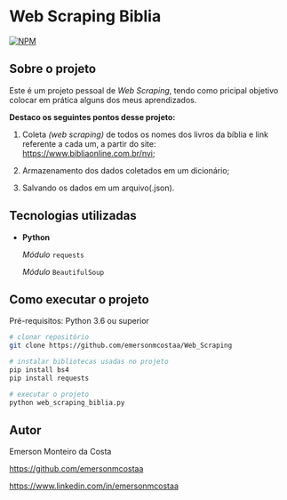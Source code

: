 # Web Scraping Biblia

[![NPM](https://img.shields.io/npm/l/react)](https://github.com/emersonmcostaa/Web-Scraping/blob/main/LICENSE) 

## Sobre o projeto

Este é um projeto pessoal de _Web Scraping_, tendo como pricipal objetivo colocar em prática alguns dos meus aprendizados.

__Destaco os seguintes pontos desse projeto:__

1. Coleta _(web scraping)_ de todos os nomes dos livros da bíblia e link referente a cada um, a partir do site: https://www.bibliaonline.com.br/nvi;

2. Armazenamento dos dados coletados em um dicionário;

3. Salvando os dados em um arquivo(.json).

## Tecnologias utilizadas

- __Python__

   _Módulo_ `requests`

   _Módulo_ `BeautifulSoup`

## Como executar o projeto

Pré-requisitos: Python 3.6 ou superior

```bash
# clonar repositório
git clone https://github.com/emersonmcostaa/Web_Scraping

# instalar bibliotecas usadas no projeto
pip install bs4
pip install requests

# executar o projeto
python web_scraping_biblia.py

```

## Autor

Emerson Monteiro da Costa

https://github.com/emersonmcostaa

https://www.linkedin.com/in/emersonmcostaa
